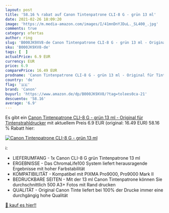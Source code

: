 ```yaml
---
layout: post
title: '58.16 % rabat auf Canon Tintenpatrone CLI-8 G - grün 13 ml'
date: 2021-02-26 18:09:20
image: 'https://m.media-amazon.com/images/I/41mnDnYJDuL._SL400_.jpg'
comments: true
category: ofertas
author: ring
slug: 'B000JK9XV8-de Canon Tintenpatrone CLI-8 G - grün 13 ml - Original für...'
sku: 'B000JK9XV8-de'
tags: [  ]
actualPrice: 6.9 EUR
currency: EUR
price: 6.9
comparePrice: 16.49 EUR
prodname: 'Canon Tintenpatrone CLI-8 G - grün 13 ml - Original für Tintenstrahldrucker'
country: 'de'
flag: '🇩🇪'
brand: 'Canon'
buyurl: 'https://www.amazon.de/dp/B000JK9XV8/?tag=tolees0ca-21'
descuento: '58.16'
average: '6.9'
---
```


Es gibt ein [Canon Tintenpatrone CLI-8 G - grün 13 ml - Original für Tintenstrahldrucker](https://www.amazon.de/dp/B000JK9XV8/?tag=tolees0ca-21) mit aktuellem Preis 6.9 EUR (original: 16.49 EUR) 58.16 % Rabatt hier:

[![Canon Tintenpatrone CLI-8 G - grün 13 ml](https://m.media-amazon.com/images/I/41mnDnYJDuL._SL400_.jpg)](https://www.amazon.de/dp/B000JK9XV8/?tag=tolees0ca-21)

ℹ️:

- LIEFERUMFANG - 1x Canon CLI-8 G grün Tintenpatrone 13 ml
- ERGEBNISSE - Das ChromaLife100 System liefert herausragende Ergebnisse mit hoher Farbstabilität
- KOMPATIBILITÄT - Kompatibel mit PIXMA Pro9000, Pro9000 Mark II
- BEDRUCKBARE SEITEN - Mit der 13 ml Canon Tintenpatrone können Sie durchschnittlich 500 A3+ Fotos mit Rand drucken
- QUALITÄT - Original Canon Tinte liefert bei 100% der Drucke immer eine durchgängig hohe Qualität

[🛒 kauf es hier!!](https://www.amazon.de/dp/B000JK9XV8/?tag=tolees0ca-21)
